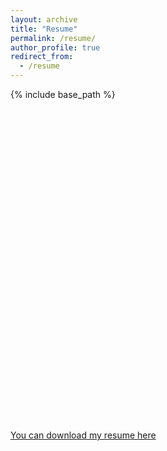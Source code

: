 ```yaml
---
layout: archive
title: "Resume"
permalink: /resume/
author_profile: true
redirect_from:
  - /resume
---
```


{% include base_path %}






<div id="viewer" style="width: 100%; height: 500px;"></div>
<script type="text/javascript" src="https://cloudpdf.io/viewer.min.js"></script>
<script>
  const config = {"documentId":"3436620a-4753-4b8f-bae8-dbea7d49bace","darkMode":false,"themeColor":"#55abc6","appBarColored":true,"disableToolbar":false,"disableElements":["sidebar"]};
  CloudPDF(config, document.getElementById('viewer')).then((instance) => {
    
  });
</script>

<!-- 
Go here to upload a new version of my CV:
https://www.embedpdf.com/org/7357/document/3436620a-4753-4b8f-bae8-dbea7d49bace/embed

-->

[You can download my resume here](http://manuelacollis.github.io/files/2023_08_Manuela_R_Collis_Resume.pdf)